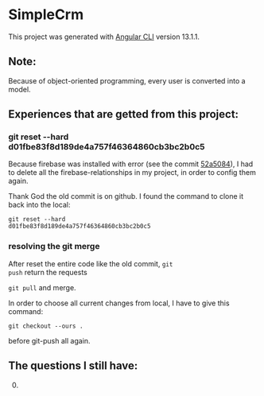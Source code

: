 # SimpleCrm

This project was generated with [Angular CLI](https://github.com/angular/angular-cli) version 13.1.1.

## Note:

Because of object-oriented programming, every user is converted into a model.

## Experiences that are getted from this project:

### git reset --hard d01fbe83f8d189de4a757f46364860cb3bc2b0c5

Because firebase was installed with error (see the commit <a href="https://github.com/daotunglam/simple-crm/commit/52a5084dd0199b6365b758141f9d3d299f1a35b3">52a5084</a>), I had to delete all the firebase-relationships in my project, in order to config them again.

Thank God the old commit is on github. I found the command to clone it back into the local:

<code>git reset --hard d01fbe83f8d189de4a757f46364860cb3bc2b0c5</code>

### resolving the git merge

After reset the entire code like the old commit, <code>git push</code> return the requests 

<code>git pull</code> and merge.

In order to choose all current changes from local, I have to give this command:

<code>git checkout --ours .</code>

before git-push all again.

## The questions I still have:

0.
